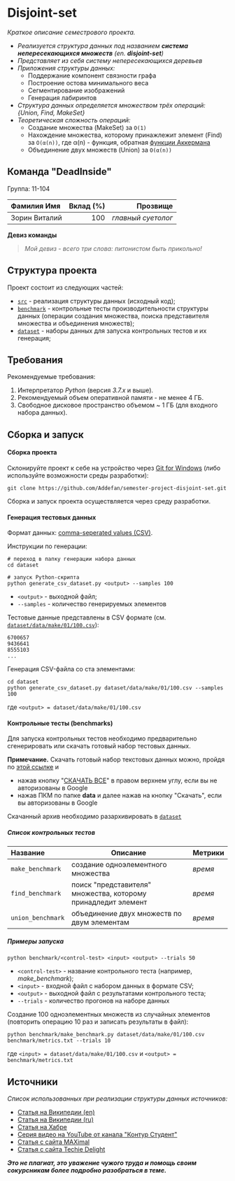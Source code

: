 # Disjoint-set

_Краткое описание семестрового проекта._
- _Реализуется структура данных под названием **система непересекающихся множеств** (en. **disjoint-set**)_
- _Представляет из себя систему непересекающихся деревьев_
- _Приложения структуры данных:_
  - Поддержание компонент связности графа
  - Построение остова минимального веса
  - Сегментирование изображений
  - Генерация лабиринтов
- _Структура данных определяется множеством трёх операций: {Union, Find, MakeSet}_
- _Теоретическая сложность операций:_
  - Создание множества (MakeSet) за `O(1)`
  - Нахождение множества, которому принажлежит элемент (Find) за `O(α(n))`, где 
    α(n) - функция, обратная [функции Аккермана](https://ru.wikipedia.org/wiki/Функция_Аккермана)
  - Объединение двух множеств (Union) за `O(α(n))`

## Команда "DeadInside"

Группа: 11-104

| Фамилия Имя   | Вклад (%) |           Прозвище |
|:--------------|----------:|-------------------:|
| Зорин Виталий |       100 | _главный суетолог_ |

**Девиз команды**
> _Мой девиз - всего три слова: питонистом быть прикольно!_

## Структура проекта

Проект состоит из следующих частей:

- [`src`](src) - реализация структуры данных (исходный код);
- [`benchmark`](benchmark) - контрольные тесты производительности структуры данных (операции создания множества, поиска
  представителя множества и объединения множеств);
- [`dataset`](dataset) - наборы данных для запуска контрольных тестов и их генерация;

## Требования

Рекомендуемые требования:

1. Интерпретатор _Python_ (версия _3.7.x_ и выше).
2. Рекомендуемый объем оперативной памяти - не менее 4 ГБ.
3. Свободное дисковое пространство объемом ~ 1 ГБ (для входного набора данных).

## Сборка и запуск

#### Сборка проекта

Склонируйте проект к себе на устройство через [Git for Windows](https://gitforwindows.org/) (либо используйте
возможности среды разработки):

```shell
git clone https://github.com/Addefan/semester-project-disjoint-set.git
```

Сборка и запуск проекта осуществляется через среду разработки.

#### Генерация тестовых данных

Формат данных: [comma-seperated values (CSV)](https://en.wikipedia.org/wiki/Comma-separated_values).

Инструкции по генерации:

```shell
# переход в папку генерации набора данных
cd dataset

# запуск Python-скрипта
python generate_csv_dataset.py <output> --samples 100
```

- `<output>` - выходной файл;
- `--samples` - количество генерируемых элементов

Тестовые данные представлены в CSV формате (см.
[`dataset/data/make/01/100.csv`](dataset/data/make/01/100.csv)):

```csv
6700657
9436641
8555103
...
```

Генерация CSV-файла со ста элементами:
```shell
cd dataset
python generate_csv_dataset.py dataset/data/make/01/100.csv --samples 100
```
где `<output> = dataset/data/make/01/100.csv`    


#### Контрольные тесты (benchmarks)

Для запуска контрольных тестов необходимо предварительно сгенерировать или скачать готовый набор тестовых данных.

**Примечание.** Скачать готовый набор текстовых данных можно, пройдя по [этой ссылке](https://drive.google.com/drive/folders/1dAXHCdJY6shhA07uni_FhmXMYj090gqN?usp=sharing) 
и 
- нажав кнопку "[СКАЧАТЬ ВСЕ]()" в правом верхнем углу, если вы не авторизованы в Google
- нажав ПКМ по папке **data** и далее нажав на кнопку "Скачать", если вы авторизованы в Google 

Скачанный архив необходимо разархивировать в [`dataset`](dataset)

##### Список контрольных тестов

| Название           | Описание                                                      | Метрики |
|:-------------------|---------------------------------------------------------------|:--------|
| `make_benchmark`   | создание одноэлементного множества                            | _время_ |
| `find_benchmark`   | поиск "представителя" множества, которому принадледит элемент | _время_ |
| `union_benchmark`  | объединение двух множеств по двум элементам                   | _время_ |

##### Примеры запуска

```shell
python benchmark/<control-test> <input> <output> --trials 50
```

- `<control-test>` - название контрольного теста (например, _make_benchmark_);
- `<input>` - входной файл с набором данных в формате CSV;
- `<output>` - выходной файл с результатами контрольного теста;
- `--trials` - количество прогонов на наборе данных

Создание 100 одноэлементных множеств из случайных элементов (повторить операцию 10 раз и записать результаты в файл):

```shell
python benchmark/make_benchmark.py dataset/data/make/01/100.csv benchmark/metrics.txt --trials 10
``` 

где `<input> = dataset/data/make/01/100.csv` и `<output> = benchmark/metrics.txt`  


## Источники

_Список использованных при реализации структуры данных источников:_

- [Статья на Википедии (en)](https://en.wikipedia.org/wiki/Disjoint-set_data_structure)
- [Статья на Википедии (ru)](https://ru.wikipedia.org/wiki/Система_непересекающихся_множеств)
- [Статья на Хабре](https://habr.com/ru/post/104772/)
- [Серия видео на YouTube от канала "Контур Студент"](https://www.youtube.com/playlist?list=PLi-jVaOCPNVBg6enAhJgmpWuurY3WwE0t)
- [Статья с сайта MAXimal](https://e-maxx.ru/algo/dsu)
- [Статья с сайта Techie Delight](https://www.techiedelight.com/disjoint-set-data-structure-union-find-algorithm/)

_**Это не плагиат, это уважение чужого труда и помощь своим сокурсникам более подробно разобраться в теме.**_
